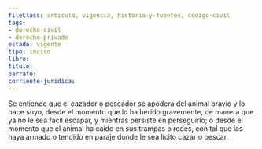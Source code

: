 ```yaml
---
fileClass: articulo, vigencia, historia-y-fuentes, codigo-civil
tags:
- derecho-civil
- derecho-privado
estado: vigente
tipo: inciso
libro:
titulo:
parrafo:
corriente-juridica:
---
```

Se entiende que el cazador o pescador se apodera del animal bravío y lo hace suyo, desde el momento que lo ha herido gravemente, de manera que ya no le sea fácil escapar, y mientras persiste en perseguirlo; o desde el momento que el animal ha caído en sus trampas o redes, con tal que las haya armado o tendido en paraje donde le sea lícito cazar o pescar.